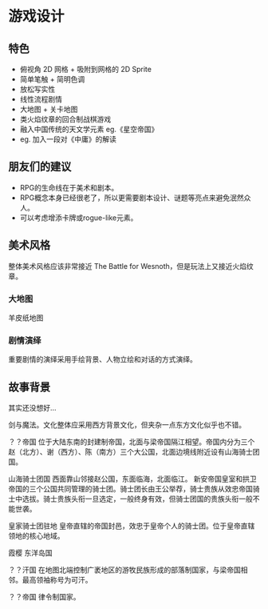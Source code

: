 # 游戏设计

## 特色

- 俯视角 2D 网格 + 吸附到网格的 2D Sprite
- 简单笔触 + 简明色调
- 放松写实性
- 线性流程剧情
- 大地图 + 关卡地图
- 类火焰纹章的回合制战棋游戏
- 融入中国传统的天文学元素 eg.《星空帝国》
- eg. 加入一段对《中庸》的解读

## 朋友们的建议

- RPG的生命线在于美术和剧本。
- RPG概念本身已经很老了，所以更需要剧本设计、谜题等亮点来避免泯然众人。
- 可以考虑增添卡牌或rogue-like元素。

## 美术风格

整体美术风格应该非常接近 The Battle for Wesnoth，但是玩法上又接近火焰纹章。

### 大地图

羊皮纸地图

### 剧情演绎

重要剧情的演绎采用手绘背景、人物立绘和对话的方式演绎。

## 故事背景

其实还没想好…

剑与魔法。文化整体应采用西方背景文化，但夹杂一点东方文化似乎也不错。

？？帝国
位于大陆东南的封建制帝国，北面与梁帝国隔江相望。帝国内分为三个赵（北方）、谢（西方）、陈（南方）三个大公国，北面边境线附近设有山海骑士团国。

山海骑士团国
西面靠山邻接赵公国，东面临海，北面临江。
新安帝国皇室和拱卫帝国的三个公国共同管理的骑士团。骑士团长由王公举荐，骑士贵族从效忠帝国骑士中选拔。骑士贵族头衔一旦选定，一般终身有效，但骑士团国的贵族头衔一般不能世袭。

皇家骑士团驻地
皇帝直辖的帝国封邑，效忠于皇帝个人的骑士团。位于皇帝直辖领地的核心地域。

霞樱
东洋岛国

？？汗国
在地图北端控制广袤地区的游牧民族形成的部落制国家，与梁帝国相邻。最高领袖称号为可汗。

？？帝国
律令制国家。

